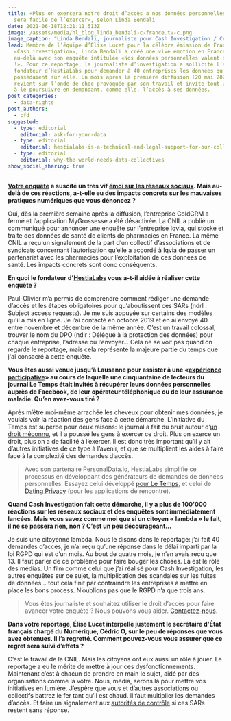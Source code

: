 ```yaml
---
title: «Plus on exercera notre droit d’accès à nos données personnelles, plus il
  sera facile de l’exercer», selon Linda Bendali
date: 2021-06-18T12:21:11.513Z
image: /assets/media/hl_blog_linda_bendali-c-france.tv-c.png
image_caption: "Linda Bendali, journaliste pour Cash Investigation / Crédit photo: France.tv"
lead: Membre de l’équipe d’Élise Lucet pour la célèbre émission de France 2
  «Cash investigation», Linda Bendali a créé une vive émotion en France et
  au-delà avec son enquête intitulée «Nos données personnelles valent de l’or
  !». Pour ce reportage, la journaliste d’investigation a sollicité l’aide du
  fondateur d’HestiaLabs pour demander à 40 entreprises les données qu’elles
  possédaient sur elle. Un mois après la première diffusion (20 mai 2021), elle
  revient sur l’onde de choc provoquée par son travail et invite tout un chacun
  à le poursuivre en demandant, comme elle, l’accès à ses données.
post_categories:
  - data-rights
post_authors:
  - cfd
suggested:
  - type: editorial
    editorial: ask-for-your-data
  - type: editorial
    editorial: hestialabs-is-a-technical-and-legal-support-for-our-collective-explains-jessica-pidoux
  - type: editorial
    editorial: why-the-world-needs-data-collectives
show_social_sharing: true
---
```

**[Votre enquête](https://www.france.tv/france-2/cash-investigation/2450927-nos-donnees-personnelles-valent-de-l-or.html) a suscité un très vif [émoi sur les réseaux sociaux](https://cartorezo.wordpress.com/2021/06/04/tres-fortes-reactions-sur-facebook-twitter-et-linkedin-suite-au-cash-sur-les-donnees-personnelles-lexploitation-en-catimini-des-infos-de-sante-fait-debat/). Mais au-delà de ces réactions, a-t-elle eu des impacts concrets sur les mauvaises pratiques numériques que vous dénoncez ?**

Oui, dès la première semaine après la diffusion, l’entreprise ColdCRM a fermé et l’application MyGrossesse a été désactivée. La CNIL a publié un communiqué pour annoncer une enquête sur l’entreprise Iqvia, qui stocke et traite des données de santé de clients de pharmacies en France. La même CNIL a reçu un signalement de la part d’un collectif d’associations et de syndicats concernant l’autorisation qu’elle a accordé à Iqvia de passer un partenariat avec les pharmacies pour l’exploitation de ces données de santé. Les impacts concrets sont donc conséquents.

**En quoi le fondateur d'[HestiaLabs](/fr/about/) vous a-t-il aidée à réaliser cette enquête ?**

Paul-Olivier m’a permis de comprendre comment rédiger une demande d’accès et les étapes obligatoires pour qu’aboutissent ces SARs (ndrl : Subject access requests). Je me suis appuyée sur certains des modèles qu’il a mis en ligne. Je l’ai contacté en octobre 2019 et en ai envoyé 40 entre novembre et décembre de la même année. C’est un travail colossal, trouver le nom du DPO (ndlr : Délégué à la protection des données) pour chaque entreprise, l’adresse où l’envoyer… Cela ne se voit pas quand on regarde le reportage, mais cela représente la majeure partie du temps que j'ai consacré à cette enquête.

**Vous êtes aussi venue jusqu’à Lausanne pour assister à une «[expérience participative](https://labs.letemps.ch/interactive/2020/longread-donnees-personnelles/)» au cours de laquelle une cinquantaine de lecteurs du journal Le Temps était invités à récupérer leurs données personnelles auprès de Facebook, de leur opérateur téléphonique ou de leur assurance maladie. Qu’en avez-vous tiré ?**

Après m’être moi-même arrachée les cheveux pour obtenir mes données, je voulais voir la réaction des gens face à cette démarche. L’initiative du Temps est superbe pour deux raisons: le journal a fait du bruit autour d’[un droit méconnu](https://gdpr-info.eu/issues/right-of-access/), et il a poussé les gens à exercer ce droit. Plus on exerce un droit, plus on a de facilité à l’exercer. Il est donc très important qu’il y ait d’autres initiatives de ce type à l’avenir, et que se multiplient les aides à faire face à la complexité des demandes d’accès. 

> Avec son partenaire PersonalData.io, HestiaLabs simplifie ce processus en développant des générateurs de demandes de données personnelles. Essayez celui développé [pour Le Temps](https://labs.letemps.ch/interactive/2020/demander-ses-donnees/), et celui de [Dating Privacy](https://dating-privacy.hestialabs.org/en/act/sar/) (pour les applications de rencontre).

**Quand Cash Investigation fait cette démarche, il y a plus de 100'000 réactions sur les réseaux sociaux et des enquêtes sont immédiatement lancées. Mais vous savez comme moi que si un citoyen « lambda » le fait, il ne se passera rien, non ? C’est un peu décourageant…**

Je suis une citoyenne lambda. Nous le disons dans le reportage: j’ai fait 40 demandes d’accès, je n’ai reçu qu’une réponse dans le délai imparti par la loi RGPD qui est d’un mois. Au bout de quatre mois, je n’en avais reçu que 13. Il faut parler de ce problème pour faire bouger les choses. Là est le rôle des médias. Un film comme celui que j’ai réalisé pour Cash Investigation, les autres enquêtes sur ce sujet, la multiplication des scandales sur les fuites de données… tout cela finit par contraindre les entreprises à mettre en place les bons process. N’oublions pas que le RGPD n’a que trois ans.

> Vous êtes journaliste et souhaitez utiliser le droit d’accès pour faire avancer votre enquête ? Nous pouvons vous aider. [Contactez-nous](/fr/contact/projects).

**Dans votre reportage, Élise Lucet interpelle justement le secrétaire d'État français chargé du Numérique, Cédric O, sur le peu de réponses que vous avez obtenues. Il l’a regretté. Comment pouvez-vous vous assurer que ce regret sera suivi d’effets ?**

C’est le travail de la CNIL. Mais les citoyens ont eux aussi un rôle à jouer. Le reportage a eu le mérite de mettre à jour ces dysfonctionnements. Maintenant c’est à chacun de prendre en main le sujet, aidé par des organisations comme la vôtre. Nous, média, serons là pour mettre vos initiatives en lumière. J’espère que vous et d’autres associations ou collectifs battrez le fer tant qu’il est chaud. Il faut multiplier les demandes d’accès. Et faire un signalement aux [autorités de contrôle](https://ec.europa.eu/justice/article-29/structure/data-protection-authorities/index_en.htm) si ces SARs restent sans réponse.